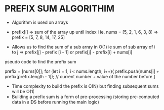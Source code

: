 # PREFIX SUM ALGORITHIM

- Algorithm is used on arrays
- prefix[i] => sum of the array up until index i
  ie. nums = [5, 2, 1, 6, 3, 8] => prefix = [5, 7, 8, 14, 17, 25]

- Allows us to find the sum of a sub array in O(1)
  ie sum of sub array of i to j => prefix[j] - prefix [i - 1] or prefix[j] - prefix[i] + nums[i]

pseudo code to find the prefix sum

prefix = [nums[0]];
for (let i = 1; i < nums.length; i++){
prefix.push(nums[i] + prefix[prefix.length - 1]); // current number + value of the number before
}

- Time complexity to build the prefix is O(N) but finding subsequent sums will be O(1)
- Building a prefix sum is a form of pre-processing (storing pre-computed data in a DS before running the main logic)
